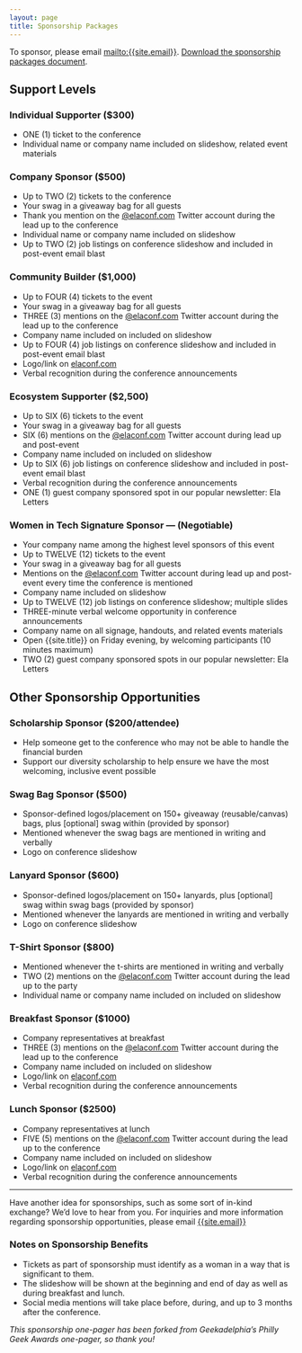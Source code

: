 ```yaml
---
layout: page
title: Sponsorship Packages
---
```

To sponsor, please email [mailto:{{site.email}}]({{site.email}}). [Download the sponsorship packages document](https://docs.google.com/document/u/1/d/1iZqNH1Udl1SvE20GKez7yQfNgMwxKGtz6EzBIxmBVvw/pub).

## Support Levels

### Individual Supporter ($300)

* ONE (1) ticket to the conference
* Individual name or company name included on slideshow, related event materials

### Company Sponsor ($500)

* Up to TWO (2) tickets to the conference
* Your swag in a giveaway bag for all guests
* Thank you mention on the [@elaconf.com](https://www.twitter.com/{{site.twitter}}) Twitter account during the lead up to the conference
* Individual name or company name included on slideshow
* Up to TWO (2) job listings on conference slideshow and included in post-event email blast

### Community Builder ($1,000)

* Up to FOUR (4) tickets to the event
* Your swag in a giveaway bag for all guests
* THREE (3) mentions on the [@elaconf.com](https://www.twitter.com/{{site.twitter}}) Twitter account during the lead up to the conference
* Company name included on included on slideshow
* Up to FOUR (4) job listings on conference slideshow and included in post-event email blast
* Logo/link on [elaconf.com]({{site.url}})
* Verbal recognition during the conference announcements

### Ecosystem Supporter ($2,500)

* Up to SIX (6) tickets to the event
* Your swag in a giveaway bag for all guests
* SIX (6) mentions on the [@elaconf.com](https://www.twitter.com/{{site.twitter}}) Twitter account during lead up and post-event
* Company name included on included on slideshow
* Up to SIX (6) job listings on conference slideshow and included in post-event email blast
* Verbal recognition during the conference announcements
* ONE (1) guest company sponsored spot in our popular newsletter: Ela Letters

### Women in Tech Signature Sponsor — (Negotiable)

* Your company name among the highest level sponsors of this event
* Up to TWELVE (12) tickets to the event
* Your swag in a giveaway bag for all guests
* Mentions on the [@elaconf.com](https://www.twitter.com/{{site.twitter}}) Twitter account during lead up and post-event every time the conference is mentioned
* Company name included on slideshow
* Up to TWELVE (12) job listings on conference slideshow; multiple slides
* THREE-minute verbal welcome opportunity in conference announcements
* Company name on all signage, handouts, and related events materials
* Open {{site.title}} on Friday evening, by welcoming participants (10 minutes maximum)
* TWO (2) guest company sponsored spots in our popular newsletter: Ela Letters

## Other Sponsorship Opportunities

### Scholarship Sponsor ($200/attendee)

* Help someone get to the conference who may not be able to handle the financial burden
* Support our diversity scholarship to help ensure we have the most welcoming, inclusive event possible

### Swag Bag Sponsor ($500)

* Sponsor-defined logos/placement on 150+ giveaway (reusable/canvas) bags, plus [optional] swag within (provided by sponsor)
* Mentioned whenever the swag bags are mentioned in writing and verbally
* Logo on conference slideshow

### Lanyard Sponsor ($600)

* Sponsor-defined logos/placement on 150+ lanyards, plus [optional] swag within swag bags (provided by sponsor)
* Mentioned whenever the lanyards are mentioned in writing and verbally
* Logo on conference slideshow

### T-Shirt Sponsor ($800)

* Mentioned whenever the t-shirts are mentioned in writing and verbally
* TWO (2) mentions on the [@elaconf.com](https://www.twitter.com/{{site.twitter}}) Twitter account during the lead up to the party
* Individual name or company name included on included on slideshow

### Breakfast Sponsor ($1000)

* Company representatives at breakfast
* THREE (3) mentions on the [@elaconf.com](https://www.twitter.com/{{site.twitter}}) Twitter account during the lead up to the conference
* Company name included on included on slideshow
* Logo/link on [elaconf.com]({{site.url}})
* Verbal recognition during the conference announcements

### Lunch Sponsor ($2500)

* Company representatives at lunch
* FIVE (5) mentions on the [@elaconf.com](https://www.twitter.com/{{site.twitter}}) Twitter account during the lead up to the conference
* Company name included on included on slideshow
* Logo/link on [elaconf.com]({{site.url}})
* Verbal recognition during the conference announcements

---

Have another idea for sponsorships, such as some sort of in-kind exchange? We’d love to hear from you. For inquiries and more information regarding sponsorship opportunities, please email [{{site.email}}]({{site.email}})

### Notes on Sponsorship Benefits

* Tickets as part of sponsorship must identify as a woman in a way that is significant to them. 
* The slideshow will be shown at the beginning and end of day as well as during breakfast and lunch.
* Social media mentions will take place before, during, and up to 3 months after the conference. 

*This sponsorship one-pager has been forked from Geekadelphia’s Philly Geek Awards one-pager, so thank you!*
